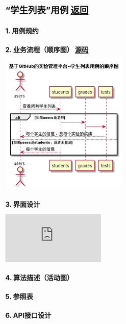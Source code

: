 ﻿<!-- markdownlint-disable MD033-->
<!-- 禁止MD033类型的警告 https://www.npmjs.com/package/markdownlint -->

# “学生列表”用例 [返回](./README.md)
## 1. 用例规约

## 2. 业务流程（顺序图） [源码](../../../test6/src/sequence学生列表.puml)
![sequence1](./sequence学生列表.png) 

## 3. 界面设计
![界面](https://zwdbox.github.io/is_analysis/test6/ui/index.html)

## 4. 算法描述（活动图）

## 5. 参照表

## 6. API接口设计